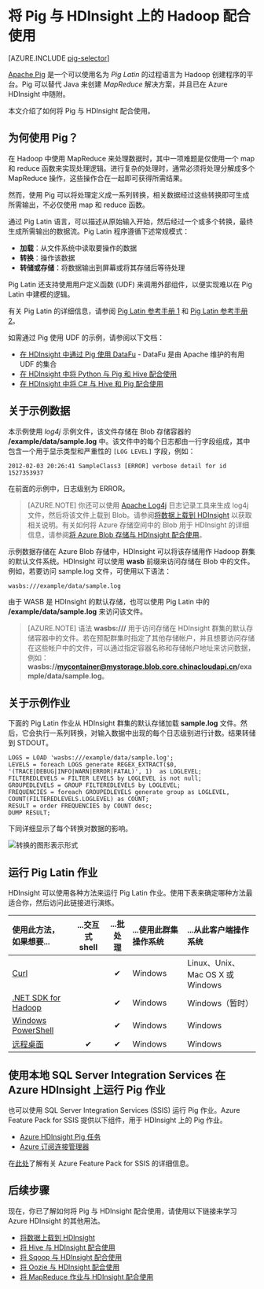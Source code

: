 <properties
    pageTitle="在 HDInsight 中使用 Hadoop Pig | Azure"
    description="了解如何将 Pig 与 HDInsight 上的 Hadoop 配合使用。"
    services="hdinsight"
    documentationcenter=""
    author="Blackmist"
    manager="jhubbard"
    editor="cgronlun"
    tags="azure-portal" />
<tags
    ms.assetid="acfeb52b-4b81-4a7d-af77-3e9908407404"
    ms.service="hdinsight"
    ms.devlang="na"
    ms.topic="article"
    ms.tgt_pltfrm="na"
    ms.workload="big-data"
    ms.date="01/12/2017"
    wacn.date="01/25/2017"
    ms.author="larryfr" />  


# 将 Pig 与 HDInsight 上的 Hadoop 配合使用
[AZURE.INCLUDE [pig-selector](../../includes/hdinsight-selector-use-pig.md)]

[Apache Pig](http://pig.apache.org/) 是一个可以使用名为 *Pig Latin* 的过程语言为 Hadoop 创建程序的平台。Pig 可以替代 Java 来创建 *MapReduce* 解决方案，并且已在 Azure HDInsight 中随附。

本文介绍了如何将 Pig 与 HDInsight 配合使用。

## <a id="why"></a>为何使用 Pig？
在 Hadoop 中使用 MapReduce 来处理数据时，其中一项难题是仅使用一个 map 和 reduce 函数来实现处理逻辑。进行复杂的处理时，通常必须将处理分解成多个 MapReduce 操作，这些操作合在一起即可获得所需结果。

然而，使用 Pig 可以将处理定义成一系列转换，相关数据经过这些转换即可生成所需输出，不必仅使用 map 和 reduce 函数。

通过 Pig Latin 语言，可以描述从原始输入开始，然后经过一个或多个转换，最终生成所需输出的数据流。Pig Latin 程序遵循下述常规模式：

* **加载**：从文件系统中读取要操作的数据
* **转换**：操作该数据
* **转储或存储**：将数据输出到屏幕或将其存储后等待处理

Pig Latin 还支持使用用户定义函数 (UDF) 来调用外部组件，以便实现难以在 Pig Latin 中建模的逻辑。

有关 Pig Latin 的详细信息，请参阅 [Pig Latin 参考手册 1](http://pig.apache.org/docs/r0.7.0/piglatin_ref1.html) 和 [Pig Latin 参考手册 2](http://pig.apache.org/docs/r0.7.0/piglatin_ref2.html)。

如需通过 Pig 使用 UDF 的示例，请参阅以下文档：

* [在 HDInsight 中通过 Pig 使用 DataFu](/documentation/articles/hdinsight-hadoop-use-pig-datafu-udf/) - DataFu 是由 Apache 维护的有用 UDF 的集合
* [在 HDInsight 中将 Python 与 Pig 和 Hive 配合使用](/documentation/articles/hdinsight-python/)
* [在 HDInsight 中将 C# 与 Hive 和 Pig 配合使用](/documentation/articles/hdinsight-hadoop-hive-pig-udf-dotnet-csharp/)

## <a id="data"></a>关于示例数据
本示例使用 *log4j* 示例文件，该文件存储在 Blob 存储容器的 **/example/data/sample.log** 中。该文件中的每个日志都由一行字段组成，其中包含一个用于显示类型和严重性的 `[LOG LEVEL]` 字段，例如：

    2012-02-03 20:26:41 SampleClass3 [ERROR] verbose detail for id 1527353937

在前面的示例中，日志级别为 ERROR。

> [AZURE.NOTE]
你还可以使用 [Apache Log4j](http://zh.wikipedia.org/wiki/Log4j) 日志记录工具来生成 log4j 文件，然后将该文件上载到 Blob。请参阅[将数据上载到 HDInsight](/documentation/articles/hdinsight-upload-data/) 以获取相关说明。有关如何将 Azure 存储空间中的 Blob 用于 HDInsight 的详细信息，请参阅[将 Azure Blob 存储与 HDInsight 配合使用](/documentation/articles/hdinsight-hadoop-use-blob-storage/)。
> 
> 

示例数据存储在 Azure Blob 存储中，HDInsight 可以将该存储用作 Hadoop 群集的默认文件系统。HDInsight 可以使用 **wasb** 前缀来访问存储在 Blob 中的文件。例如，若要访问 sample.log 文件，可使用以下语法：

    wasbs:///example/data/sample.log

由于 WASB 是 HDInsight 的默认存储，也可以使用 Pig Latin 中的 **/example/data/sample.log** 来访问该文件。

> [AZURE.NOTE]
语法 **wasbs:///** 用于访问存储在 HDInsight 群集的默认存储容器中的文件。若在预配群集时指定了其他存储帐户，并且想要访问存储在这些帐户中的文件，可以通过指定容器名称和存储帐户地址来访问数据，例如：**wasbs://mycontainer@mystorage.blob.core.chinacloudapi.cn/example/data/sample.log**。
> 
> 

## <a id="job"></a>关于示例作业
下面的 Pig Latin 作业从 HDInsight 群集的默认存储加载 **sample.log** 文件。然后，它会执行一系列转换，对输入数据中出现的每个日志级别进行计数。结果转储到 STDOUT。

    LOGS = LOAD 'wasbs:///example/data/sample.log';
    LEVELS = foreach LOGS generate REGEX_EXTRACT($0, '(TRACE|DEBUG|INFO|WARN|ERROR|FATAL)', 1)  as LOGLEVEL;
    FILTEREDLEVELS = FILTER LEVELS by LOGLEVEL is not null;
    GROUPEDLEVELS = GROUP FILTEREDLEVELS by LOGLEVEL;
    FREQUENCIES = foreach GROUPEDLEVELS generate group as LOGLEVEL, COUNT(FILTEREDLEVELS.LOGLEVEL) as COUNT;
    RESULT = order FREQUENCIES by COUNT desc;
    DUMP RESULT;

下同详细显示了每个转换对数据的影响。

![转换的图形表示形式][image-hdi-pig-data-transformation]  


## <a id="run"></a>运行 Pig Latin 作业
HDInsight 可以使用各种方法来运行 Pig Latin 作业。使用下表来确定哪种方法最适合你，然后访问此链接进行演练。

| **使用此方法**，如果想要... | ...**交互式** shell | ...**批处理** | ...使用此**群集操作系统** | ...从此**客户端操作系统** |
|:--- |:---:|:---:|:--- |:--- |
| [Curl](/documentation/articles/hdinsight-hadoop-use-pig-curl/) |&nbsp; |✔ | Windows |Linux、Unix、Mac OS X 或 Windows |
| [.NET SDK for Hadoop](/documentation/articles/hdinsight-hadoop-use-pig-dotnet-sdk/) |&nbsp; |✔ | Windows |Windows（暂时） |
| [Windows PowerShell](/documentation/articles/hdinsight-hadoop-use-pig-powershell/) |&nbsp; |✔ | Windows |Windows |
| [远程桌面](/documentation/articles/hdinsight-hadoop-use-pig-remote-desktop/) |✔ |✔ |Windows |Windows |

## 使用本地 SQL Server Integration Services 在 Azure HDInsight 上运行 Pig 作业
也可以使用 SQL Server Integration Services (SSIS) 运行 Pig 作业。Azure Feature Pack for SSIS 提供以下组件，用于 HDInsight 上的 Pig 作业。

* [Azure HDInsight Pig 任务][pigtask]
* [Azure 订阅连接管理器][connectionmanager]

在[此处][ssispack]了解有关 Azure Feature Pack for SSIS 的详细信息。

## <a id="nextsteps"></a>后续步骤
现在，你已了解如何将 Pig 与 HDInsight 配合使用，请使用以下链接来学习 Azure HDInsight 的其他用法。

* [将数据上载到 HDInsight][hdinsight-upload-data]
* [将 Hive 与 HDInsight 配合使用][hdinsight-use-hive]
* [将 Sqoop 与 HDInsight 配合使用](/documentation/articles/hdinsight-use-sqoop/)
* [将 Oozie 与 HDInsight 配合使用](/documentation/articles/hdinsight-use-oozie/)
* [将 MapReduce 作业与 HDInsight 配合使用][hdinsight-use-mapreduce]

[apachepig-home]: http://pig.apache.org/
[putty]: http://www.chiark.greenend.org.uk/~sgtatham/putty/download.html
[curl]: http://curl.haxx.se/
[pigtask]: http://msdn.microsoft.com/zh-cn/library/mt146781(v=sql.120).aspx
[connectionmanager]: http://msdn.microsoft.com/zh-cn/library/mt146773(v=sql.120).aspx
[ssispack]: http://msdn.microsoft.com/zh-cn/library/mt146770(v=sql.120).aspx

[hdinsight-upload-data]: /documentation/articles/hdinsight-upload-data/

[hdinsight-admin-powershell]: /documentation/articles/hdinsight-administer-use-powershell/

[hdinsight-use-hive]: /documentation/articles/hdinsight-use-hive/
[hdinsight-use-mapreduce]: /documentation/articles/hdinsight-use-mapreduce/

[hdinsight-provision]: /documentation/articles/hdinsight-provision-clusters/
[hdinsight-submit-jobs]: /documentation/articles/hdinsight-submit-hadoop-jobs-programmatically/#mapreduce-sdk

[Powershell-install-configure]: https://docs.microsoft.com/powershell/azureps-cmdlets-docs

[powershell-start]: http://technet.microsoft.com/zh-cn/library/hh847889.aspx

[image-hdi-pig-data-transformation]: ./media/hdinsight-use-pig/HDI.DataTransformation.gif

<!---HONumber=Mooncake_0120_2017-->
<!--Update_Description: update from ASM to ARM-->